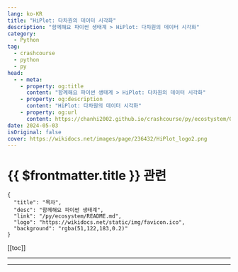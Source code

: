 ```yaml
---
lang: ko-KR
title: "HiPlot: 다차원의 데이터 시각화"
description: "함께해요 파이썬 생태계 > HiPlot: 다차원의 데이터 시각화"
category:
  - Python
tag: 
  - crashcourse
  - python
  - py
head:
  - - meta:
    - property: og:title
      content: "함께해요 파이썬 생태계 > HiPlot: 다차원의 데이터 시각화"
    - property: og:description
      content: "HiPlot: 다차원의 데이터 시각화"
    - property: og:url
      content: https://chanhi2002.github.io/crashcourse/py/ecostystem/04/hiplot.html
date: 2024-05-03
isOriginal: false
cover: https://wikidocs.net/images/page/236432/HiPlot_logo2.png
---
```


# {{ $frontmatter.title }} 관련

```component VPCard
{
  "title": "목차",
  "desc": "함께해요 파이썬 생태계",
  "link": "/py/ecosystem/README.md",
  "logo": "https://wikidocs.net/static/img/favicon.ico",
  "background": "rgba(51,122,183,0.2)"
}
```

[[toc]]

---

<SiteInfo
  name="HiPlot: 다차원의 데이터 시각화 | WikiDocs"
  desc="함께해요 파이썬 생태계"
  url="https://wikidocs.net/236432"
  logo="https://wikidocs.net/static/img/favicon.ico"
  preview="https://wikidocs.net/images/page/236432/HiPlot_logo2.png"/>

<!-- TODO: 작성 -->

---
